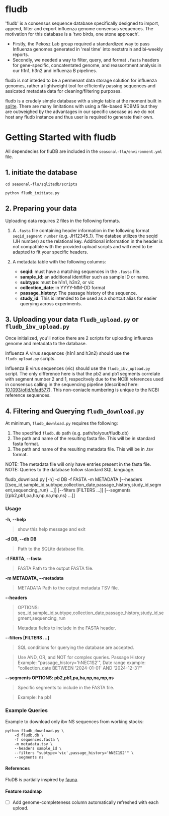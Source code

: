 # fludb

'fludb' is a consensus sequence database specifically designed to import, append, filter and export influenza genome consensus sequences. The motivation for this database is a 'two birds, one stone approach'.
- Firstly, the Pekosz Lab group required a standardized way to pass Influenza genomes generated in 'real time' into nextstrain and bi-weekly reports. 
- Secondly, we needed a way to filter, query, and format `.fasta` headers for gene-specific, concatentated genome, and reassortment analysis in our h1n1, h3n2 and influenza B pipelines.

fludb is not inteded to be a permenant data storage solution for influenza genomes, rather a lightweight tool for efficiently passing sequences and assicated metadata data for cleaning/filtering purposes. 

fludb is a crudely simple database with a single table at the moment built in [sqlite](https://www.sqlite.org/). There are many limitations with using a file-based RDBMS but they are outweighed by the advantages in our specific usecase as we do not host any fludb instance and thus user is required to generate their own.

# Getting Started with fludb

All dependecies for fluDB are included in the `seasonal-flu/environment.yml` file.

## 1. initiate the database

```shell
cd seasonal-flu/sqlitedb/scripts 

python fludb_initiate.py
```
## 2. Preparing your data
 
Uploading data requires 2 files in the following formats.

1. A `.fasta` file containing header information in the following format `seqid_segment number` (e.g. JH12345_1). The databse utilizes the seqid (JH number) as the relational key. Additional information in the header is not compatible with the provided upload scripts and will need to be adapted to fit your specific headers. 

2. A metadata table with the following columns:
   - **seqid**: must have a matching sequences in the `.fasta` file.
   - **sample_id**: an additional identifier such as sample ID or name. 
   - **subtype**: must be h1n1, h3n2, or vic
   - **collection_date**: in YYYY-MM-DD format
   - **passage_history**: The passage history of the sequence. 
   - **study_id**: This is intended to be used as a shortcut alias for easier querying across experiments. 

## 3. Uploading your data `fludb_upload.py` or `fludb_ibv_upload.py`

Once initialized, you'll notice there are 2 scripts for uploading influenza genome and metadata to the database.

Influenza A virus sequences (h1n1 and h3n2) should use the `fludb_upload.py` scripts. 

Influenza B virus sequences (vic) should use the `fludb_ibv_upload.py` script. The only difference here is that the pb2 and pb1 segments correlate with segment number 2 and 1, respecitvely due to the NCBI references used in consensus calling in the sequencing pipeline (described here: [10.1093/ofid/ofad577](https://academic.oup.com/ofid/article/10/12/ofad577/7424824?login=false)). This non-coniacle numbering is unique to the NCBI reference sequences.



## 4. Filtering and Querying `fludb_download.py` 

At minimum, `fludb_download.py` requires the following:

1. The specified `fludb.db` path (e.g. path/to/your/fludb.db)
2. The path and name of the resulting fasta file. This will be in standard fasta format.
3. The path and name of the resulting metadata file. This will be in .tsv format. 

NOTE: The metadata file will only have entries present in the fasta file.
NOTE: Queries to the database follow standard SQL language. 

fludb_download.py [-h] -d DB -f FASTA -m METADATA [--headers [{seq_id,sample_id,subtype,collection_date,passage_history,study_id,segment,sequencing_run} ...]] [--filters [FILTERS ...]]
                         [--segments [{pb2,pb1,pa,ha,np,na,mp,ns} ...]]

### Usage

**-h, --help**

> show this help message and exit

**-d DB, --db DB**        

> Path to the SQLite database file.

**-f FASTA, --fasta** 

> FASTA Path to the output FASTA file.

**-m METADATA, --metadata** 

> METADATA Path to the output metadata TSV file.

**--headers**

> OPTIONS: seq_id,sample_id,subtype,collection_date,passage_history,study_id,segment,sequencing_run

> Metadata fields to include in the FASTA header.

**--filters [FILTERS ...]**

> SQL conditions for querying the database are accepted. 

> Use AND, OR, and NOT for complex queries. Passage History Example: "passage_history='hNEC1S2'", Date range example: "collection_date BETWEEN '2024-01-01' AND '2024-12-31'"

**--segments OPTIONS: pb2,pb1,pa,ha,np,na,mp,ns**
    
> Specific segments to include in the FASTA file. 

> Example: ha pb1 

### Example Queries

Example to download only ibv NS sequences from working stocks: 

```shell
python fludb_download.py \
    -d fludb.db \
    -f sequences.fasta \
    -m metadata.tsv \
    --headers sample_id \
    --filters "subtype='vic',passage_history='hNEC1S2'" \
    --segments ns
```

#### References

FluDB is partially inspired by [fauna](https://github.com/nextstrain/fauna).

#### Feature roadmap 

- [ ] Add genome-completeness column automatically refreshed with each upload.
